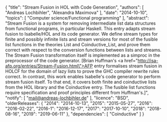 {
    "title": "Stream Fusion in HOL with Code Generation",
    "authors": [
        "Andreas Lochbihler",
        "Alexandra Maximova"
    ],
    "date": "2014-10-10",
    "topics": [
        "Computer science/Functional programming"
    ],
    "abstract": "Stream Fusion is a system for removing intermediate list data structures from functional programs, in particular Haskell. This entry adapts stream fusion to Isabelle/HOL and its code generator. We define stream types for finite and possibly infinite lists and stream versions for most of the fusible list functions in the theories List and Coinductive_List, and prove them correct with respect to the conversion functions between lists and streams. The Stream Fusion transformation itself is implemented as a simproc in the preprocessor of the code generator. [Brian Huffman's <a href=\"http://isa-afp.org/entries/Stream-Fusion.html\">AFP entry</a> formalises stream fusion in HOLCF for the domain of lazy lists to prove the GHC compiler rewrite rules correct. In contrast, this work enables Isabelle's code generator to perform stream fusion itself. To that end, it covers both finite and coinductive lists from the HOL library and the Coinductive entry. The fusible list functions require specification and proof principles different from Huffman's.]",
    "notify": [
        "mail@andreas-lochbihler.de"
    ],
    "licence": "BSD",
    "olderReleases": {
        "2014": "2014-10-13",
        "2015": "2015-05-27",
        "2016": "2016-02-22",
        "2016-1": "2016-12-17",
        "2017": "2017-10-10",
        "2018": "2018-08-16",
        "2019": "2019-06-11"
    },
    "dependencies": [
        "Coinductive"
    ]
}